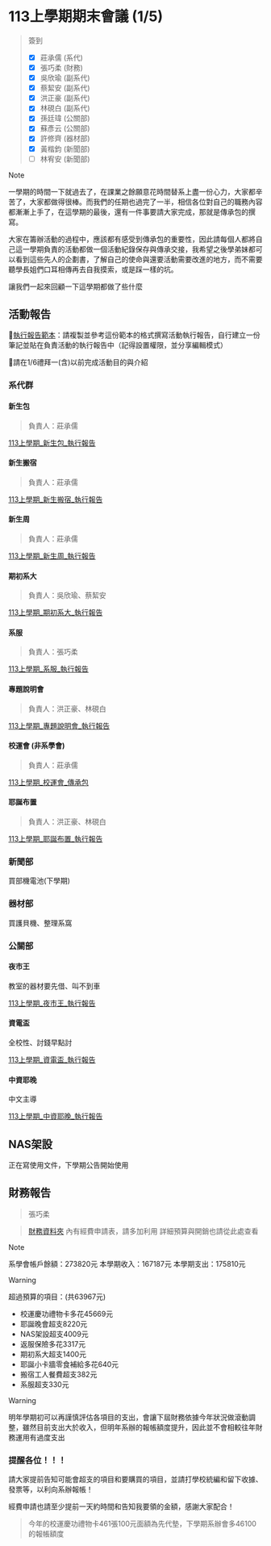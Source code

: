 # 113上學期期末會議 (1/5)

> 簽到
>
> - [x] 莊承儒 (系代)
> - [x] 張巧柔 (財務)
> - [x] 吳欣瑜 (副系代)
> - [x] 蔡絜安 (副系代)
> - [x] 洪正豪 (副系代)
> - [x] 林硯白 (副系代)
> - [x] 孫廷瑋 (公關部)
> - [x] 蘇彥云 (公關部)
> - [x] 許修齊 (器材部)
> - [x] 黃楷鈞 (新聞部)
> - [ ] 林宥安 (新聞部)

> [!Note]
> 一學期的時間一下就過去了，在課業之餘願意花時間替系上盡一份心力，大家都辛苦了，大家都做得很棒。而我們的任期也過完了一半，相信各位對自己的職務內容都漸漸上手了，在這學期的最後，還有一件事要請大家完成，那就是傳承包的撰寫。
> 
> 大家在籌辦活動的過程中，應該都有感受到傳承包的重要性，因此請每個人都將自己這一學期負責的活動都做一個活動紀錄保存與傳承交接，我希望之後學弟妹都可以看到這些先人的企劃書，了解自己的使命與還要活動需要改進的地方，而不需要聽學長姐們口耳相傳再去自我摸索，或是踩一樣的坑。
> 
> 讓我們一起來回顧一下這學期都做了些什麼

## 活動報告

📘[執行報告範本](~/執行報告範本.md)：請複製並參考這份範本的格式撰寫活動執行報告，自行建立一份筆記並貼在負責活動的執行報告中（記得設置權限，並分享編輯模式）

🙏請在1/6禮拜一(含)以前完成活動目的與介紹

### 系代群

#### 新生包

> 負責人：莊承儒

[113上學期_新生包_執行報告](https://hackmd.io/@5ood/BJBiIAdwyx/edit)

#### 新生搬宿

> 負責人：莊承儒

[113上學期_新生搬宿_執行報告](https://hackmd.io/@5ood/HJMmm1Ywyl/edit)

#### 新生周

> 負責人：莊承儒

[113上學期_新生周_執行報告](https://hackmd.io/@5ood/rJMywpdwJl/edit)

#### 期初系大

> 負責人：吳欣瑜、蔡絜安

[113上學期_期初系大_執行報告](https://hackmd.io/@wuhsin/ByX7T4O8yl/edit)

#### 系服

> 負責人：張巧柔

[113上學期_系服_執行報告](https://hackmd.io/@7711zoe/r13pGC_Iyg/edit)

#### 專題說明會

> 負責人：洪正豪、林硯白

[113上學期_專題說明會_執行報告](https://hackmd.io/@s6dM_LKNRpGdTCLhnmqjoQ/r1IuBedLJx)

#### 校運會 (非系學會)

> 負責人：莊承儒

[113上學期_校運會_傳承包](https://hackmd.io/@5ood/Hk9YVk030/edit)


#### 耶誕布置

> 負責人：洪正豪、林硯白

[113上學期_耶誕布置_執行報告](https://hackmd.io/@UrCmhELaTZK6fxS9zcO9_g/rylXim4gkx/edit)

### 新聞部

買部機電池(下學期)

### 器材部

買護貝機、整理系窩

### 公關部

#### 夜市王

教室的器材要先借、叫不到車

[113上學期_夜市王_執行報告](https://hackmd.io/@d91JhHmwSKSm_IJAS-CEww/rkaOybOI1l)

#### 資電盃

全校性、討錢早點討

[113上學期_資電盃_執行報告](https://hackmd.io/@d91JhHmwSKSm_IJAS-CEww/SkgQ5xOU1g)

#### 中資耶晚

中文主導

[113上學期_中資耶晚_執行報告](https://hackmd.io/GqZz54v0TNG-J88IDsGKrw)

## NAS架設

正在寫使用文件，下學期公告開始使用

## 財務報告

> 張巧柔

> [財務資料夾](https://drive.google.com/drive/folders/1-LyPV1JhfjSKeDbrZ9_MAFOIpqN6ctHR)
> 內有經費申請表，請多加利用
> 詳細預算與開銷也請從此處查看

> [!Note]
系學會帳戶餘額：273820元
本學期收入：167187元
本學期支出：175810元

> [!Warning]
> 超過預算的項目：(共63967元)
> - 校運慶功禮物卡多花45669元
> - 耶誕晚會超支8220元
> - NAS架設超支4009元
> - 返服保險多花3317元
> - 期初系大超支1400元
> - 耶誕小卡牆零食補給多花640元
> - 搬宿工人餐費超支382元
> - 系服超支330元

> [!Warning]
明年學期初可以再謹慎評估各項目的支出，會讓下屆財務依據今年狀況做滾動調整，雖然目前支出大於收入，但明年系辦的報帳額度提升，因此並不會相較往年財務運用有過度支出


### 提醒各位！！！
請大家提前告知可能會超支的項目和要購買的項目，並請打學校統編和留下收據、發票等，以利向系辦報帳！

經費申請也請至少提前一天約時間和告知我要領的金額，感謝大家配合！

> 今年的校運慶功禮物卡461張100元面額為先代墊，下學期系辦會多46100的報帳額度

